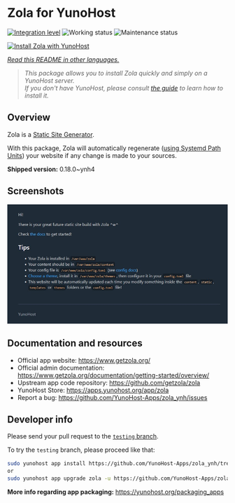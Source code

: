 <!--
N.B.: This README was automatically generated by <https://github.com/YunoHost/apps/tree/master/tools/readme_generator>
It shall NOT be edited by hand.
-->

# Zola for YunoHost

[![Integration level](https://dash.yunohost.org/integration/zola.svg)](https://dash.yunohost.org/appci/app/zola) ![Working status](https://ci-apps.yunohost.org/ci/badges/zola.status.svg) ![Maintenance status](https://ci-apps.yunohost.org/ci/badges/zola.maintain.svg)

[![Install Zola with YunoHost](https://install-app.yunohost.org/install-with-yunohost.svg)](https://install-app.yunohost.org/?app=zola)

*[Read this README in other languages.](./ALL_README.md)*

> *This package allows you to install Zola quickly and simply on a YunoHost server.*  
> *If you don't have YunoHost, please consult [the guide](https://yunohost.org/install) to learn how to install it.*

## Overview

Zola is a [Static Site Generator](https://en.wikipedia.org/wiki/Static_site_generator).

With this package, Zola will automatically regenerate ([using Systemd Path Units](https://www.putorius.net/systemd-path-units.html)) your website if any change is made to your sources.


**Shipped version:** 0.18.0~ynh4

## Screenshots

![Screenshot of Zola](./doc/screenshots/zola-screenshot.jpg)

## Documentation and resources

- Official app website: <https://www.getzola.org/>
- Official admin documentation: <https://www.getzola.org/documentation/getting-started/overview/>
- Upstream app code repository: <https://github.com/getzola/zola>
- YunoHost Store: <https://apps.yunohost.org/app/zola>
- Report a bug: <https://github.com/YunoHost-Apps/zola_ynh/issues>

## Developer info

Please send your pull request to the [`testing` branch](https://github.com/YunoHost-Apps/zola_ynh/tree/testing).

To try the `testing` branch, please proceed like that:

```bash
sudo yunohost app install https://github.com/YunoHost-Apps/zola_ynh/tree/testing --debug
or
sudo yunohost app upgrade zola -u https://github.com/YunoHost-Apps/zola_ynh/tree/testing --debug
```

**More info regarding app packaging:** <https://yunohost.org/packaging_apps>
